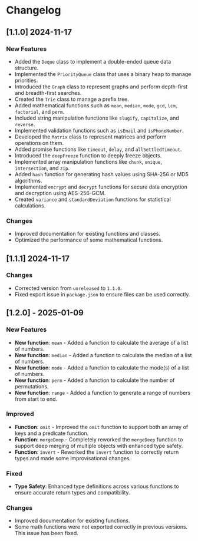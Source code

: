 # Changelog

## [1.1.0] 2024-11-17

### New Features
- Added the `Deque` class to implement a double-ended queue data structure.
- Implemented the `PriorityQueue` class that uses a binary heap to manage priorities.
- Introduced the `Graph` class to represent graphs and perform depth-first and breadth-first searches.
- Created the `Trie` class to manage a prefix tree.
- Added mathematical functions such as `mean`, `median`, `mode`, `gcd`, `lcm`, `factorial`, and `perm`.
- Included string manipulation functions like `slugify`, `capitalize`, and `reverse`.
- Implemented validation functions such as `isEmail` and `isPhoneNumber`.
- Developed the `Matrix` class to represent matrices and perform operations on them.
- Added promise functions like `timeout`, `delay`, and `allSettledTimeout`.
- Introduced the `deepFreeze` function to deeply freeze objects.
- Implemented array manipulation functions like `chunk`, `unique`, `intersection`, and `zip`.
- Added `hash` function for generating hash values using SHA-256 or MD5 algorithms.
- Implemented `encrypt` and `decrypt` functions for secure data encryption and decryption using AES-256-GCM.
- Created `variance` and `standardDeviation` functions for statistical calculations.

### Changes
- Improved documentation for existing functions and classes.
- Optimized the performance of some mathematical functions.

## [1.1.1] 2024-11-17

### Changes
- Corrected version from `unreleased` to `1.1.0`.
- Fixed export issue in `package.json` to ensure files can be used correctly.

## [1.2.0] - 2025-01-09

### New Features
- **New function**: `mean` - Added a function to calculate the average of a list of numbers.
- **New function**: `median` - Added a function to calculate the median of a list of numbers.
- **New function**: `mode` - Added a function to calculate the mode(s) of a list of numbers.
- **New function**: `perm` - Added a function to calculate the number of permutations.
- **New function**: `range` - Added a function to generate a range of numbers from start to end.

### Improved
- **Function**: `omit` - Improved the `omit` function to support both an array of keys and a predicate function.
- **Function**: `mergeDeep` - Completely reworked the `mergeDeep` function to support deep merging of multiple objects with enhanced type safety.
- **Function**: `invert` - Reworked the `invert` function to correctly return types and made some improvisational changes.

### Fixed
- **Type Safety**: Enhanced type definitions across various functions to ensure accurate return types and compatibility.

### Changes
- Improved documentation for existing functions.
- Some math functions were not exported correctly in previous versions. This issue has been fixed.